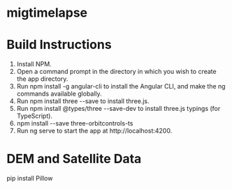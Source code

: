 # migtimelapse

Build Instructions
==================

1. Install NPM.
2. Open a command prompt in the directory in which you wish to create the app directory.
3. Run npm install -g angular-cli to install the Angular CLI, and make the ng commands available globally.
4. Run npm install three --save to install three.js.
5. Run npm install @types/three --save-dev to install three.js typings (for TypeScript).
6. npm install --save three-orbitcontrols-ts
7. Run ng serve to start the app at http://localhost:4200.

DEM and Satellite Data
======================
pip install Pillow


